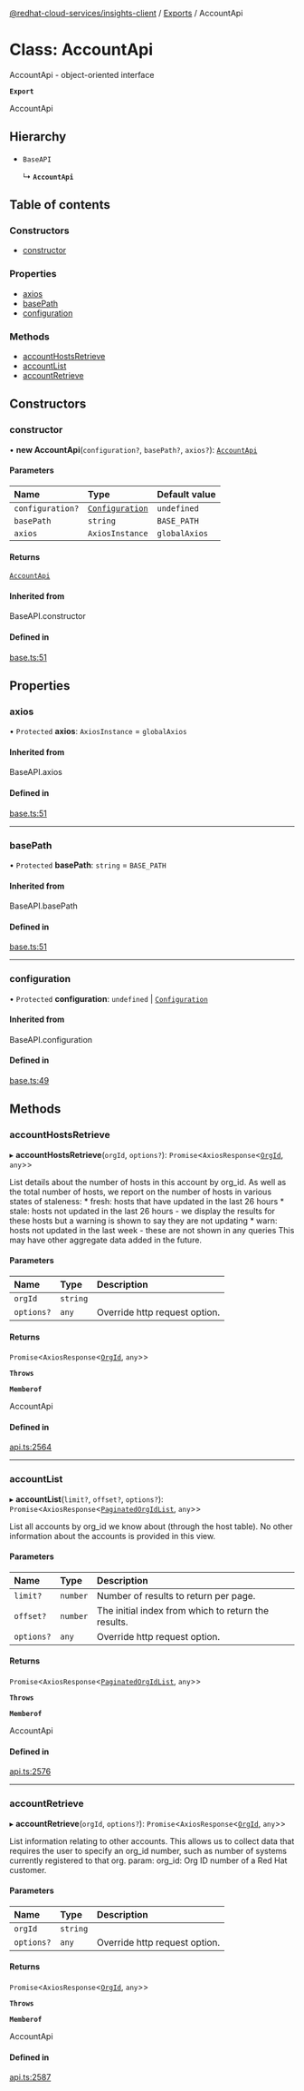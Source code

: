 [@redhat-cloud-services/insights-client](../README.md) / [Exports](../modules.md) / AccountApi

# Class: AccountApi

AccountApi - object-oriented interface

**`Export`**

AccountApi

## Hierarchy

- `BaseAPI`

  ↳ **`AccountApi`**

## Table of contents

### Constructors

- [constructor](AccountApi.md#constructor)

### Properties

- [axios](AccountApi.md#axios)
- [basePath](AccountApi.md#basepath)
- [configuration](AccountApi.md#configuration)

### Methods

- [accountHostsRetrieve](AccountApi.md#accounthostsretrieve)
- [accountList](AccountApi.md#accountlist)
- [accountRetrieve](AccountApi.md#accountretrieve)

## Constructors

### constructor

• **new AccountApi**(`configuration?`, `basePath?`, `axios?`): [`AccountApi`](AccountApi.md)

#### Parameters

| Name | Type | Default value |
| :------ | :------ | :------ |
| `configuration?` | [`Configuration`](Configuration.md) | `undefined` |
| `basePath` | `string` | `BASE_PATH` |
| `axios` | `AxiosInstance` | `globalAxios` |

#### Returns

[`AccountApi`](AccountApi.md)

#### Inherited from

BaseAPI.constructor

#### Defined in

[base.ts:51](https://github.com/RedHatInsights/javascript-clients/blob/main/packages/insights/base.ts#L51)

## Properties

### axios

• `Protected` **axios**: `AxiosInstance` = `globalAxios`

#### Inherited from

BaseAPI.axios

#### Defined in

[base.ts:51](https://github.com/RedHatInsights/javascript-clients/blob/main/packages/insights/base.ts#L51)

___

### basePath

• `Protected` **basePath**: `string` = `BASE_PATH`

#### Inherited from

BaseAPI.basePath

#### Defined in

[base.ts:51](https://github.com/RedHatInsights/javascript-clients/blob/main/packages/insights/base.ts#L51)

___

### configuration

• `Protected` **configuration**: `undefined` \| [`Configuration`](Configuration.md)

#### Inherited from

BaseAPI.configuration

#### Defined in

[base.ts:49](https://github.com/RedHatInsights/javascript-clients/blob/main/packages/insights/base.ts#L49)

## Methods

### accountHostsRetrieve

▸ **accountHostsRetrieve**(`orgId`, `options?`): `Promise`\<`AxiosResponse`\<[`OrgId`](../interfaces/OrgId.md), `any`\>\>

List details about the number of hosts in this account by org_id.  As well as the total number of hosts, we report on the number of hosts in various states of staleness:   * fresh: hosts that have updated in the last 26 hours   * stale: hosts not updated in the last 26 hours - we display the     results for these hosts but a warning is shown to say they are     not updating   * warn: hosts not updated in the last week - these are not shown     in any queries  This may have other aggregate data added in the future.

#### Parameters

| Name | Type | Description |
| :------ | :------ | :------ |
| `orgId` | `string` |  |
| `options?` | `any` | Override http request option. |

#### Returns

`Promise`\<`AxiosResponse`\<[`OrgId`](../interfaces/OrgId.md), `any`\>\>

**`Throws`**

**`Memberof`**

AccountApi

#### Defined in

[api.ts:2564](https://github.com/RedHatInsights/javascript-clients/blob/main/packages/insights/api.ts#L2564)

___

### accountList

▸ **accountList**(`limit?`, `offset?`, `options?`): `Promise`\<`AxiosResponse`\<[`PaginatedOrgIdList`](../interfaces/PaginatedOrgIdList.md), `any`\>\>

List all accounts by org_id we know about (through the host table).  No other information about the accounts is provided in this view.

#### Parameters

| Name | Type | Description |
| :------ | :------ | :------ |
| `limit?` | `number` | Number of results to return per page. |
| `offset?` | `number` | The initial index from which to return the results. |
| `options?` | `any` | Override http request option. |

#### Returns

`Promise`\<`AxiosResponse`\<[`PaginatedOrgIdList`](../interfaces/PaginatedOrgIdList.md), `any`\>\>

**`Throws`**

**`Memberof`**

AccountApi

#### Defined in

[api.ts:2576](https://github.com/RedHatInsights/javascript-clients/blob/main/packages/insights/api.ts#L2576)

___

### accountRetrieve

▸ **accountRetrieve**(`orgId`, `options?`): `Promise`\<`AxiosResponse`\<[`OrgId`](../interfaces/OrgId.md), `any`\>\>

List information relating to other accounts.  This allows us to collect data that requires the user to specify an org_id number, such as number of systems currently registered to that org.  param: org_id: Org ID number of a Red Hat customer.

#### Parameters

| Name | Type | Description |
| :------ | :------ | :------ |
| `orgId` | `string` |  |
| `options?` | `any` | Override http request option. |

#### Returns

`Promise`\<`AxiosResponse`\<[`OrgId`](../interfaces/OrgId.md), `any`\>\>

**`Throws`**

**`Memberof`**

AccountApi

#### Defined in

[api.ts:2587](https://github.com/RedHatInsights/javascript-clients/blob/main/packages/insights/api.ts#L2587)
